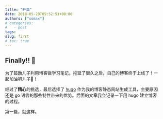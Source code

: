 ```yaml
---
title: "开篇"
date: 2018-05-20T09:52:51+08:00
authors: ["somax"]
# categories:
#   - post
tags:
slug: first
# toc: true
---
```


## Finally!! 🎉

为了鼓励儿子利用博客做学习笔记，拖延了很久之后，自己的博客终于上线了！一起加油吧儿子💪！

经过了**精心**的挑选，最后选择了 [hugo](https://gohugo.io) 作为我的博客静态网站生成工具，主要原因还是 go 语言的那些特性带来的优势。后面的文章我会记录一下用 hugo 建立博客的过程。

第一篇，就这样。